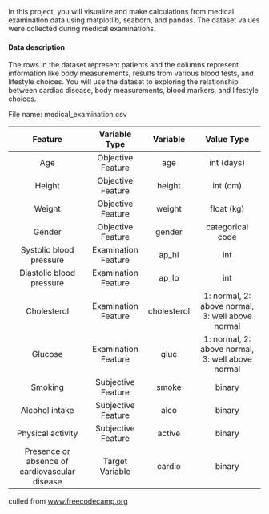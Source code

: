 
In this project, you will visualize and make calculations from medical examination data using matplotlib, seaborn, and pandas. The dataset values were collected during medical examinations.

#### Data description

The rows in the dataset represent patients and the columns represent information like body measurements, results from various blood tests, and lifestyle choices. You will use the dataset to exploring the relationship between cardiac disease, body measurements, blood markers, and lifestyle choices.

File name: medical_examination.csv

| Feature | Variable Type | Variable      | Value Type |
|:-------:|:------------:|:-------------:|:----------:|
| Age | Objective Feature | age | int (days) |
| Height | Objective Feature | height | int (cm) |
| Weight | Objective Feature | weight | float (kg) |
| Gender | Objective Feature | gender | categorical code |
| Systolic blood pressure | Examination Feature | ap_hi | int |
| Diastolic blood pressure | Examination Feature | ap_lo | int |
| Cholesterol | Examination Feature | cholesterol | 1: normal, 2: above normal, 3: well above normal |
| Glucose | Examination Feature | gluc | 1: normal, 2: above normal, 3: well above normal |
| Smoking | Subjective Feature | smoke | binary |
| Alcohol intake | Subjective Feature | alco | binary |
| Physical activity | Subjective Feature | active | binary |
| Presence or absence of cardiovascular disease | Target Variable | cardio | binary |


culled from www.freecodecamp.org